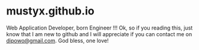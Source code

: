 # mustyx.github.io
Web Application Developer, born Engineer !!!
Ok, so if you reading this, just know that I am new to github and I will appreciate if you can contact me on dipowo@gmail.com.
God bless, one love!

